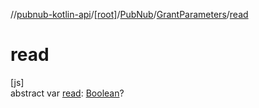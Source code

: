 //[pubnub-kotlin-api](../../../../index.md)/[[root]](../../index.md)/[PubNub](../index.md)/[GrantParameters](index.md)/[read](read.md)

# read

[js]\
abstract var [read](read.md): [Boolean](https://kotlinlang.org/api/latest/jvm/stdlib/kotlin/-boolean/index.html)?
